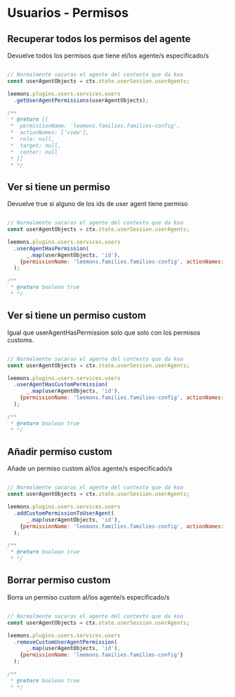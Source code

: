 # Usuarios - Permisos


## Recuperar todos los permisos del agente

Devuelve todos los permisos que tiene el/los agente/s especificado/s

```js

// Normalmente sacaras el agente del contexto que da koa
const userAgentObjects = ctx.state.userSession.userAgents;

leemons.plugins.users.services.users
  .getUserAgentPermissions(userAgentObjects);

/**
 * @return [{
 *  permissionName: 'leemons.families.families-config',
 *  actionNames: ['view'],
 *  role: null,
 *  target: null,
 *  center: null
 * }]
 * */
```

## Ver si tiene un permiso

Devuelve true si alguno de los ids de user agent tiene permiso

```js

// Normalmente sacaras el agente del contexto que da koa
const userAgentObjects = ctx.state.userSession.userAgents;

leemons.plugins.users.services.users
  .userAgentHasPermission(
      _.map(userAgentObjects, 'id'),
    {permissionName: 'leemons.families.families-config', actionNames: ['view']}
  );

/**
 * @return boolean true
 * */
```

## Ver si tiene un permiso custom

Igual que userAgentHasPermission solo que solo con los permisos customs.

```js

// Normalmente sacaras el agente del contexto que da koa
const userAgentObjects = ctx.state.userSession.userAgents;

leemons.plugins.users.services.users
  .userAgentHasCustomPermission(
      _.map(userAgentObjects, 'id'),
    {permissionName: 'leemons.families.families-config', actionNames: ['view']}
  );

/**
 * @return boolean true
 * */
```

## Añadir permiso custom

Añade un permiso custom al/los agente/s especificado/s

```js

// Normalmente sacaras el agente del contexto que da koa
const userAgentObjects = ctx.state.userSession.userAgents;

leemons.plugins.users.services.users
  .addCustomPermissionToUserAgent(
      _.map(userAgentObjects, 'id'),
    {permissionName: 'leemons.families.families-config', actionNames: ['view']}
  );

/**
 * @return boolean true
 * */
```


## Borrar permiso custom

Borra un permiso custom al/los agente/s especificado/s

```js

// Normalmente sacaras el agente del contexto que da koa
const userAgentObjects = ctx.state.userSession.userAgents;

leemons.plugins.users.services.users
  .removeCustomUserAgentPermission(
      _.map(userAgentObjects, 'id'),
    {permissionName: 'leemons.families.families-config'}
  );

/**
 * @return boolean true
 * */
```
